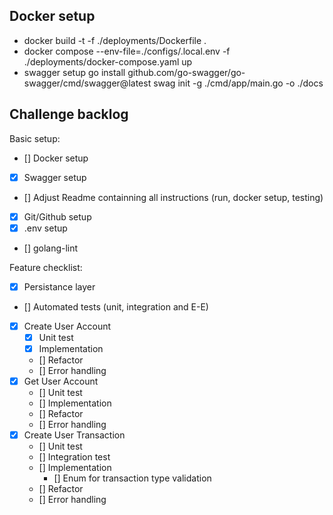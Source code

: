 ## Docker setup

- docker build -t <image-tag> -f ./deployments/Dockerfile .
- docker compose --env-file=./configs/.local.env -f ./deployments/docker-compose.yaml up
- swagger setup
  go install github.com/go-swagger/go-swagger/cmd/swagger@latest
  swag init -g ./cmd/app/main.go -o ./docs

## Challenge backlog

Basic setup:

- [] Docker setup
- [x] Swagger setup
- [] Adjust Readme containning all instructions (run, docker setup, testing)
- [x] Git/Github setup
- [x] .env setup
- [] golang-lint

Feature checklist:

- [x] Persistance layer
- [] Automated tests (unit, integration and E-E)
- [x] Create User Account
  - [x] Unit test
  - [x] Implementation
  - [] Refactor
  - [] Error handling
- [x] Get User Account
  - [] Unit test
  - [] Implementation
  - [] Refactor
  - [] Error handling
- [x] Create User Transaction
  - [] Unit test
  - [] Integration test
  - [] Implementation
    - [] Enum for transaction type validation
  - [] Refactor
  - [] Error handling
